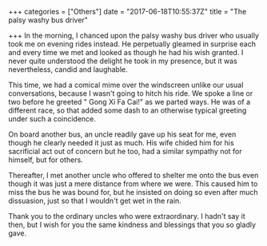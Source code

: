+++
categories = ["Others"]
date = "2017-06-18T10:55:37Z"
title = "The palsy washy bus driver"

+++
In the morning, I chanced upon the palsy washy bus driver who usually took me on evening rides instead. He perpetually gleamed in surprise each and every time we met and looked as though he had his wish granted. I never quite understood the delight he took in my presence, but it was nevertheless, candid and laughable.

This time, we had a comical mime over the windscreen unlike our usual conversations, because I wasn't going to hitch his ride. We spoke a line or two before he greeted " Gong Xi Fa Cai!" as we parted ways. He was of a different race, so that added some dash to an otherwise typical greeting under such a coincidence.

On board another bus, an uncle readily gave up his seat for me, even though he clearly needed it just as much. His wife chided him for his sacrificial act out of concern but he too, had a similar sympathy not for himself, but for others.

Thereafter, I met another uncle who offered to shelter me onto the bus even though it was just a mere distance from where we were. This caused him to miss the bus he was bound for, but he insisted on doing so even after much dissuasion, just so that I wouldn't get wet in the rain.

Thank you to the ordinary uncles who were extraordinary. I hadn't say it then, but I wish for you the same kindness and blessings that you so gladly gave.